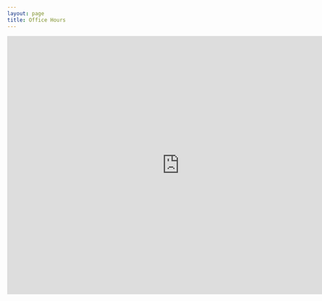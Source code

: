 ```yaml
---
layout: page
title: Office Hours
---
```


<iframe src="https://calendar.google.com/calendar/embed?showTitle=0&amp;showPrint=0&amp;showTz=0&amp;mode=WEEK&amp;height=600&amp;wkst=1&amp;bgcolor=%23FFFFFF&amp;src=7qftc8dh94v46hafnarj7gdsa4%40group.calendar.google.com&amp;color=%23B1440E&amp;ctz=America%2FLos_Angeles" style="border-width:0" width="800" height="600" frameborder="0" scrolling="no"></iframe>
